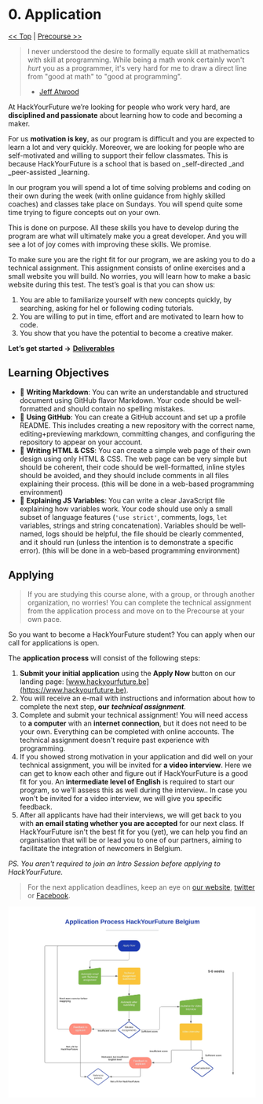 # 0. Application

[&lt;&lt; Top](../README.md) \| [Precourse &gt;&gt;](../precourse/README.md)

> I never understood the desire to formally equate skill at mathematics with skill at programming. While being a math wonk certainly won't _hurt_ you as a programmer, it's very hard for me to draw a direct line from "good at math" to "good at programming".
>
> - [Jeff Atwood](https://blog.codinghorror.com/should-competent-programmers-be-mathematically-inclined/)

At HackYourFuture we’re looking for people who work very hard, are **disciplined and passionate** about learning how to code and becoming a maker.

For us **motivation is key**, as our program is difficult and you are expected to learn a lot and very quickly. Moreover, we are looking for people who are self-motivated and willing to support their fellow classmates. This is because HackYourFuture is a school that is based on \_self-directed \_and \_peer-assisted \_learning.

In our program you will spend a lot of time solving problems and coding on their own during the week \(with online guidance from highly skilled coaches\) and classes take place on Sundays. You will spend quite some time trying to figure concepts out on your own.

This is done on purpose. All these skills you have to develop during the program are what will ultimately make you a great developer. And you will see a lot of joy comes with improving these skills. We promise.

To make sure you are the right fit for our program, we are asking you to do a technical assignment. This assignment consists of online exercises and a small website you will build. No worries, you will learn how to make a basic website during this test. The test’s goal is that you can show us:

1. You are able to familiarize yourself with new concepts quickly, by searching, asking for hel or following coding tutorials.
2. You are willing to put in time, effort and are motivated to learn how to code.
3. You show that you have the potential to become a creative maker.

**Let’s get started -&gt;** [**Deliverables**](deliverables.md)

## Learning Objectives

- 🥚 **Writing Markdown**: You can write an understandable and structured document using GitHub flavor Markdown. Your code should be well-formatted and should contain no spelling mistakes.
- 🥚 **Using GitHub**: You can create a GitHub account and set up a profile README. This includes creating a new repository with the correct name, editing+previewing markdown, committing changes, and configuring the repository to appear on your account.
- 🥚 **Writing HTML & CSS**: You can create a simple web page of their own design using only HTML & CSS. The web page can be very simple but should be coherent, their code should be well-formatted, inline styles should be avoided, and they should include comments in all files explaining their process. \(this will be done in a web-based programming environment\)
- 🥚 **Explaining JS Variables**: You can write a clear JavaScript file explaining how variables work. Your code should use only a small subset of language features \(`'use strict'`, comments, logs, `let` variables, strings and string concatenation\). Variables should be well-named, logs should be helpful, the file should be clearly commented, and it should run \(unless the intention is to demonstrate a specific error\). \(this will be done in a web-based programming environment\)

## Applying

> If you are studying this course alone, with a group, or through another organization, no worries! You can complete the technical assignment from the application process and move on to the Precourse at your own pace.

So you want to become a HackYourFuture student? You can apply when our call for applications is open.

The **application process** will consist of the following steps:

1. **Submit your initial application** using the **Apply Now** button on our landing page: [www.hackyourfuture.be](https://www.hackyourfuture.be).
2. You will receive an e-mail with instructions and information about how to complete the next step, **our** _**technical assignment**_.
3. Complete and submit your technical assignment! You will need access to **a computer** with an **internet connection**, but it does not need to be your own. Everything can be completed with online accounts. The technical assignment doesn't require past experience with programming.
4. If you showed strong motivation in your application and did well on your technical assignment, you will be invited for **a video interview**. Here we can get to know each other and figure out if HackYourFuture is a good fit for you. An **intermediate level of English** is required to start our program, so we'll assess this as well during the interview.. In case you won't be invited for a video interview, we will give you specific feedback.
5. After all applicants have had their interviews, we will get back to you with **an email stating whether you are accepted** for our next class. If HackYourFuture isn't the best fit for you \(yet\), we can help you find an organisation that will be or lead you to one of our partners, aiming to facilitate the integration of newcomers in Belgium.

_PS. You aren't required to join an Intro Session before applying to HackYourFuture._

> For the next application deadlines, keep an eye on [our website](https://hackyourfuture.be), [twitter](https://twitter.com/HackYFutureBE) or [Facebook](https://www.facebook.com/HackYFutureBE/).

![application process diagram](./assets/application-process.jpg)
